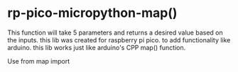 # rp-pico-micropython-map()

This function will take 5 parameters and returns a desired value based on the inputs.
this lib was created for raspberry pi pico. to add functionality like arduino.
this lib works just like arduino's CPP map() function.


Use
from map import
